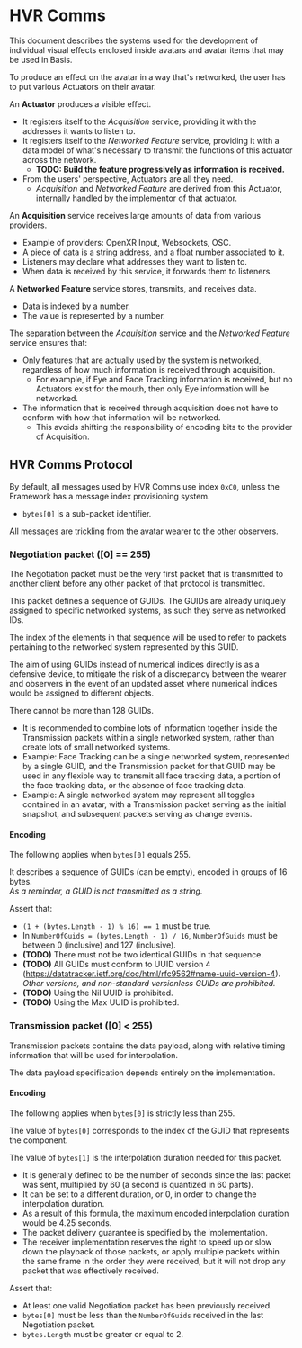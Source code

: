 ﻿HVR Comms
======

This document describes the systems used for the development of individual visual effects enclosed inside avatars
and avatar items that may be used in Basis.

To produce an effect on the avatar in a way that's networked, the user has to put various Actuators on their avatar.

An **Actuator** produces a visible effect.
- It registers itself to the *Acquisition* service, providing it with the addresses it wants to listen to.
- It registers itself to the *Networked Feature* service, providing it with a data model of what's necessary
  to transmit the functions of this actuator across the network.
    - **TODO: Build the feature progressively as information is received.**
- From the users' perspective, Actuators are all they need.
  - *Acquisition* and *Networked Feature* are derived from this Actuator, internally handled by the implementor of that actuator.

An **Acquisition** service receives large amounts of data from various providers.
- Example of providers: OpenXR Input, Websockets, OSC.
- A piece of data is a string address, and a float number associated to it.
- Listeners may declare what addresses they want to listen to.
- When data is received by this service, it forwards them to listeners.

A **Networked Feature** service stores, transmits, and receives data.
- Data is indexed by a number.
- The value is represented by a number.

The separation between the *Acquisition* service and the *Networked Feature* service ensures that:
- Only features that are actually used by the system is networked, regardless of how much information is received through acquisition.
  - For example, if Eye and Face Tracking information is received, but no Actuators exist for the mouth, then only Eye information will be networked.
- The information that is received through acquisition does not have to conform with how that information will be networked.
  - This avoids shifting the responsibility of encoding bits to the provider of Acquisition.

## HVR Comms Protocol

By default, all messages used by HVR Comms use index `0xC0`, unless the Framework has a message index provisioning system.

- `bytes[0]` is a sub-packet identifier.

All messages are trickling from the avatar wearer to the other observers.

### Negotiation packet (\[0\] == 255)

The Negotiation packet must be the very first packet that is transmitted to another client before any other packet of that protocol is transmitted.

This packet defines a sequence of GUIDs. The GUIDs are already uniquely assigned to specific networked systems, as such they serve
as networked IDs.

The index of the elements in that sequence will be used to refer to packets pertaining to the networked system represented by this GUID.

The aim of using GUIDs instead of numerical indices directly is as a defensive device, to mitigate the risk of a discrepancy between the
wearer and observers in the event of an updated asset where numerical indices would be assigned to different objects.

There cannot be more than 128 GUIDs.
- It is recommended to combine lots of information together inside the Transmission packets within a single networked system, rather than
  create lots of small networked systems.
- Example: Face Tracking can be a single networked system, represented by a single GUID, and the Transmission packet for that GUID
  may be used in any flexible way to transmit all face tracking data, a portion of the face tracking data, or the absence of face tracking data.
- Example: A single networked system may represent all toggles contained in an avatar, with a Transmission packet serving as the initial snapshot,
  and subsequent packets serving as change events.

#### Encoding

The following applies when `bytes[0]` equals 255.

It describes a sequence of GUIDs (can be empty), encoded in groups of 16 bytes.
<br>*As a reminder, a GUID is not transmitted as a string.*

Assert that:
- `(1 + (bytes.Length - 1) % 16) == 1` must be true.
- In `NumberOfGuids = (bytes.Length - 1) / 16`, `NumberOfGuids` must be between 0 (inclusive) and 127 (inclusive).
- **(TODO)** There must not be two identical GUIDs in that sequence.
- **(TODO)** All GUIDs must conform to UUID version 4 (https://datatracker.ietf.org/doc/html/rfc9562#name-uuid-version-4). *Other versions, and non-standard versionless GUIDs are prohibited.*
- **(TODO)** Using the Nil UUID is prohibited.
- **(TODO)** Using the Max UUID is prohibited.

### Transmission packet (\[0\] < 255)

Transmission packets contains the data payload, along with relative timing information that will be used for interpolation.

The data payload specification depends entirely on the implementation.

#### Encoding

The following applies when `bytes[0]` is strictly less than 255.

The value of `bytes[0]` corresponds to the index of the GUID that represents the component.

The value of `bytes[1]` is the interpolation duration needed for this packet.
- It is generally defined to be the number of seconds since the last packet was sent, multiplied by 60 (a second is quantized in 60 parts).
- It can be set to a different duration, or 0, in order to change the interpolation duration.
- As a result of this formula, the maximum encoded interpolation duration would be 4.25 seconds.
- The packet delivery guarantee is specified by the implementation.
- The receiver implementation reserves the right to speed up or slow down the playback of those packets,
  or apply multiple packets within the same frame in the order they were received,
  but it will not drop any packet that was effectively received.

Assert that:
- At least one valid Negotiation packet has been previously received.
- `bytes[0]` must be less than the `NumberOfGuids` received in the last Negotiation packet.
- `bytes.Length` must be greater or equal to 2.
